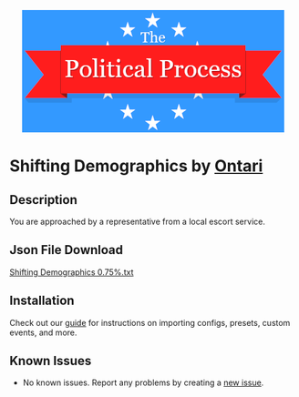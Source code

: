 <p align="center">
  <img src="https://github.com/notchrisbutler/tpp-mods/blob/main/assets/tpp.webp" alt="The Political Process Game banner"/>
</p>

# Shifting Demographics by [Ontari](https://discord.com/users/290931937105936405)

## Description
<p>You are approached by a representative from a local escort service.</p>

## Json File Download
[Shifting Demographics 0.75%.txt](https://github.com/notchrisbutler/tpp-mods/blob/main/events/Shifting%20Demographics/ShiftingDemographics075.txt)

## Installation

Check out our [guide](../.././README.md#installation) for instructions on importing configs, presets, custom events, and more.

## Known Issues

- No known issues. Report any problems by creating a [new issue](https://github.com/notchrisbutler/tpp-mods/issues/new).
